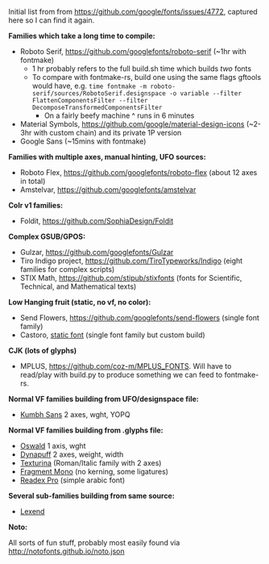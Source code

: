 Initial list from from https://github.com/google/fonts/issues/4772, captured here so I can find it again.

**Families which take a long time to compile:**
- Roboto Serif, https://github.com/googlefonts/roboto-serif (~1hr with fontmake)
   - 1 hr probably refers to the full build.sh time which builds *two* fonts
   - To compare with fontmake-rs, build one using the same flags gftools would have, e.g. `time fontmake -m roboto-serif/sources/RobotoSerif.designspace -o variable --filter FlattenComponentsFilter --filter DecomposeTransformedComponentsFilter`
      - On a fairly beefy machine ^ runs in 6 minutes
- Material Symbols, https://github.com/google/material-design-icons (~2-3hr with custom chain) and its private 1P version
- Google Sans (~15mins with fontmake)

**Families with multiple axes, manual hinting, UFO sources:**
- Roboto Flex, https://github.com/googlefonts/roboto-flex (about 12 axes in total)
- Amstelvar, https://github.com/googlefonts/amstelvar

**Colr v1 families:**
- Foldit, https://github.com/SophiaDesign/Foldit

**Complex GSUB/GPOS:**
- Gulzar, https://github.com/googlefonts/Gulzar
- Tiro Indigo project, https://github.com/TiroTypeworks/Indigo (eight families for complex scripts)
- STIX Math, https://github.com/stipub/stixfonts (fonts for Scientific, Technical, and Mathematical texts)

**Low Hanging fruit (static, no vf, no color):**
- Send Flowers, https://github.com/googlefonts/send-flowers (single font family)
- Castoro, [static font](https://github.com/TiroTypeworks/Castoro) (single font family but custom build)

**CJK (lots of glyphs)**
- MPLUS, https://github.com/coz-m/MPLUS_FONTS. Will have to read/play with build.py to produce something we can feed to fontmake-rs.

**Normal VF families building from UFO/designspace file:**
- [Kumbh Sans](https://github.com/xconsau/KumbhSans) 2 axes, wght, YOPQ

**Normal VF families building from .glyphs file:**
- [Oswald](https://github.com/googlefonts/OswaldFont) 1 axis, wght
- [Dynapuff](https://github.com/googlefonts/dynapuff) 2 axes, weight, width
- [Texturina](https://github.com/Omnibus-Type/Texturina) (Roman/Italic family with 2 axes)
- [Fragment Mono](https://github.com/weiweihuanghuang/fragment-mono) (no kerning, some ligatures)
- [Readex Pro](https://github.com/ThomasJockin/readexpro) (simple arabic font)

**Several sub-families building from same source:**
- [Lexend](https://github.com/googlefonts/lexend)

**Noto:**

All sorts of fun stuff, probably most easily found via http://notofonts.github.io/noto.json
